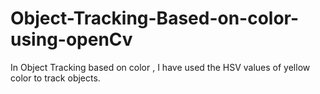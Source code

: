# Object-Tracking-Based-on-color-using-openCv
In Object Tracking based on color , I have used the HSV values of yellow color to track objects.

